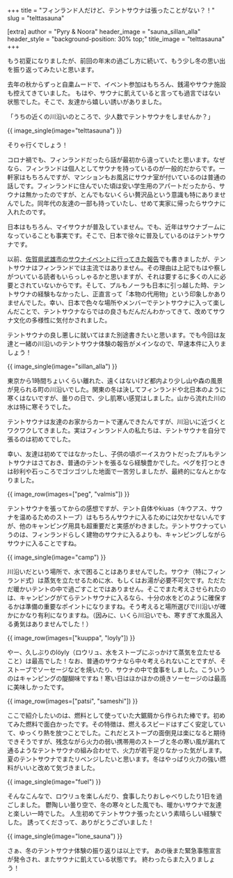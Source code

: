 +++
title = "フィンランド人だけど、テントサウナは張ったことがない？！"
slug = "telttasauna"

[extra]
author = "Pyry & Noora"
header_image = "sauna_sillan_alla"
header_style = "background-position: 30% top;"
title_image = "telttasauna"
+++

もう初夏になりましたが、前回の年末の過ごし方に続いて、もう少し冬の思い出を振り返ってみたいと思います。

去年の秋からずっと自粛ムードで、イベント参加はもちろん、銭湯やサウナ施設も控えてきていました。
もはや、サウナに飢えていると言っても過言ではない状態でした。そこで、友達から嬉しい誘いがありました。

「うちの近くの川沿いのところで、少人数でテントサウナをしませんか？」

<!-- more -->

{{ image_single(image="telttasauna") }}

そりゃ行くでしょう！

コロナ禍でも、フィンランドだったら話が最初から違っていたと思います。なぜなら、フィンランドは個人としてサウナを持っているのが一般的だからです。一軒家はもちろんですが、マンションもお風呂にサウナ室が付いているのは普通の話しです。フィンランドに住んでいた頃は安い学生用のアパートだったから、サウナは無かったのですが、とんでもないくらい贅沢品という意識も特にありませんでした。同年代の友達の一部も持っていたし、せめて実家に帰ったらサウナに入れたのです。

日本はもちろん、マイサウナが普及していません。でも、近年はサウナブームになっていることも事実です。そこで、日本で徐々に普及しているのはテントサウナです。

以前、[佐賀県武雄市のサウナイベントに行ってきた報告](http://saunoja.jp/saga3/)でも書きましたが、テントサウナはフィンランドでは主流ではありません。その理由は上記でもはや察しがついている読者もいらっしゃるかと思いますが、それは要するに多くの人に必要とされていないからです。そして、プルもノーラも日本に引っ越した時、テントサウナの経験もなかったし、正直言って「本物の代用物」という印象しかありませんでした。幸い、日本で色々な場所やメンバーでテントサウナに入って楽しんだことで、テントサウナならではの良さもだんだんわかってきて、改めてサウナ文化の多様性に気付かされました。

テントサウナの良し悪しに就いてはまた別途書きたいと思います。でも今回は友達と一緒の川沿いのテントサウナ体験の報告がメインなので、早速本件に入りましょう！

{{ image_single(image="sillan_alla") }}

東京から1時間ちょいくらい離れた、遠くはないけど都内より少し山や森の風景が見られる町の川沿いでした。関東の冬は決してフィンランドや北日本のように寒くはないですが、曇りの日で、少し肌寒い感覚はしました。山から流れた川の水は特に寒そうでした。

テントサウナは友達のお家からカートで運んできたんですが、川沿いに近づくとワクワクしてきました。実はフィンランド人の私たちは、テントサウナを自分で張るのは初めてでした。

幸い、友達は初めてではなかったし、子供の頃ボーイスカウトだったプルもテントサウナはさておき、普通のテントを張るなら経験豊かでした。ペグを打つときは砂利や石っころでゴツゴツした地面で一苦労しましたが、最終的になんとかなりました。

{{ image_row(images=["peg", "valmis"]) }}

テントサウナを張ってからの感想ですが、テント自体やkiuas（キウアス、サウナを温めるためのストーブ）はもちろんサウナに入るためには欠かせないんですが、他のキャンピング用具も超重要だと実感がわきました。テントサウナっていうのは、フィンランドらしく建物のサウナに入るよりも、キャンピングしながらサウナに入ることですね。

{{ image_single(image="camp") }}

川沿いだという場所で、水で困ることはありませんでした。サウナ（特にフィンランド式）は蒸気を立たせるために水、もしくはお湯が必要不可欠です。ただただ暖かいテントの中で過ごすことではありません。そこでまた考えさせられたのは、キャンピングがてらテントサウナに入るなら、十分の水をどのように確保するかは準備の重要なポイントになりますね。そう考えると場所選びで川沿いが確かにかなり有利になりますね。（因みに、いくら川沿いでも、寒すぎて水風呂入る勇気はありませんでした！）

{{ image_row(images=["kuuppa", "loyly"]) }}

やー、久しぶりのlöyly（ロウリュ、水をストーブにぶっかけて蒸気を立たせること）は最高でした！なお、普通のサウナなら中々考えられないことですが、そストーブでソーセージなどを焼いたり、サウナの中で食事をしました。こういうのはキャンピングの醍醐味ですね！寒い日はほかほかの焼きソーセージのは最高に美味しかったです。

{{ image_row(images=["patsi", "sameshi"]) }}

ここで紹介したいのは、燃料として使っていた大鋸屑から作られた棒です。初めてみた燃料で面白かったです。その特徴は、燃えるスピードはすごく安定していて、ゆっくり熱を放つことでした。これだとストープの面倒見は楽になると期待できそうですが、残念ながら火力の弱い携帯用のストーブと冬の寒い風が漏れて通るようなテントサウナの組み合わせで、火力が若干足りなかった気がします。夏のテントサウナでまたリベンジしたいと思います。冬はやっぱり火力の強い燃料がいいと改めて気づきました。

{{ image_single(image="fuel") }}

そんなこんなで、ロウリュを楽しんだり、食事したりおしゃべりしたり1日を過ごしました。
鬱陶しい曇り空で、冬の寒々とした風でも、暖かいサウナで友達と楽しい一時でした。
人生初めてテントサウナ張ったという素晴らしい経験でした。
誘ってくださって、ありがとうございました！

{{ image_single(image="lone_sauna") }}

さぁ、冬のテントサウナ体験の振り返りは以上です。
あの後また緊急事態宣言が発令され、またサウナに飢えている状態です。
終わったらまた入りましょう！